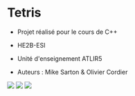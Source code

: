 # Tetris
- Projet réalisé pour le cours de C++
- HE2B-ESI
- Unité d'enseignement ATLIR5

- Auteurs : Mike Sarton & Olivier Cordier

![](pictures/main.png)
![](pictures/game.png)
![](pictures/fall.png)
